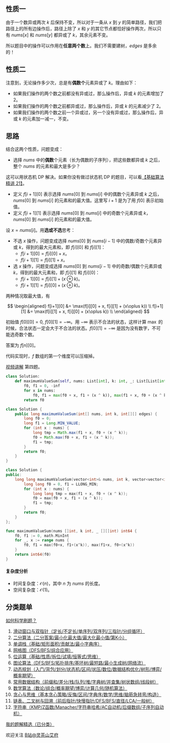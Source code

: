 ## 性质一

由于一个数异或两次 $k$ 后保持不变，所以对于一条从 $x$ 到 $y$ 的简单路径，我们把路径上的所有边操作后，路径上除了 $x$ 和 $y$ 的其它节点都恰好操作两次，所以只有 $\textit{nums}[x]$ 和 $\textit{nums}[y]$ 都异或了 $k$，其余元素不变。

所以题目中的操作可以作用在**任意两个数**上。我们不需要建树，$\textit{edges}$ 是多余的！

## 性质二

注意到，无论操作多少次，总是有**偶数个**元素异或了 $k$。理由如下：

- 如果我们操作的两个数之前都没有异或过，那么操作后，异或 $k$ 的元素增加了 $2$。
- 如果我们操作的两个数之前都异或过，那么操作后，异或 $k$ 的元素减少了 $2$。
- 如果我们操作的两个数之前一个异或过，另一个没有异或过，那么操作后，异或 $k$ 的元素加一减一，不变。

## 思路

结合这两个性质，问题变成：

- 选择 $\textit{nums}$ 中的**偶数**个元素（长为偶数的子序列），把这些数都异或 $k$ 之后，整个 $\textit{nums}$ 的元素和最大是多少？

这可以用状态机 DP 解决。如果你没有做过状态机 DP 的题目，可以看[【基础算法精讲 21】](https://www.bilibili.com/video/BV1ho4y1W7QK/)。

- 定义 $f[i+1][0]$ 表示选择 $\textit{nums}[0]$ 到 $\textit{nums}[i]$ 中的偶数个元素异或 $k$ 之后，$\textit{nums}[0]$ 到 $\textit{nums}[i]$ 的元素和的最大值。这里写 $i+1$ 是为了用 $f[0]$ 表示初始值。
- 定义 $f[i+1][1]$ 表示选择 $\textit{nums}[0]$ 到 $\textit{nums}[i]$ 中的奇数个元素异或 $k$，$\textit{nums}[0]$ 到 $\textit{nums}[i]$ 的元素和的最大值。

设 $x=\textit{nums}[i]$。用**选或不选**思考：

- 不选 $x$ 操作，问题变成选择 $\textit{nums}[0]$ 到 $\textit{nums}[i-1]$ 中的偶数/奇数个元素异或 $k$，得到的最大元素和，即 $f[i][0]$ 和 $f[i][1]$：
  - $f[i+1][0] = f[i][0] + x$。
  - $f[i+1][1] = f[i][1] + x$。
- 选 $x$ 操作，问题变成选择 $\textit{nums}[0]$ 到 $\textit{nums}[i-1]$ 中的奇数/偶数个元素异或 $k$，得到的最大元素和，即 $f[i][1]$ 和 $f[i][0]$：
  - $f[i+1][0] = f[i][1] + (x\oplus k)$。
  - $f[i+1][1] = f[i][0] + (x\oplus k)$。

两种情况取最大值，有

$$
\begin{aligned}
f[i+1][0] &= \max(f[i][0] + x, f[i][1] + (x\oplus k))  \\
f[i+1][1] &= \max(f[i][1] + x, f[i][0] + (x\oplus k))  \\
\end{aligned}
$$

初始值 $f[0][0] = 0,\ f[0][1] = -\infty$。用 $-\infty$ 表示不合法的状态，这样计算 $\max$ 的时候，合法状态一定会大于不合法的状态。$f[0][1] = -\infty$ 是因为没有数字，不可能选奇数个数。

答案为 $f[n][0]$。

代码实现时，$f$ 数组的第一个维度可以压缩掉。

[视频讲解](https://www.bilibili.com/video/BV1AU411F7Fp/) 第四题。

```py [sol-Python3]
class Solution:
    def maximumValueSum(self, nums: List[int], k: int, _: List[List[int]]) -> int:
        f0, f1 = 0, -inf
        for x in nums:
            f0, f1 = max(f0 + x, f1 + (x ^ k)), max(f1 + x, f0 + (x ^ k))
        return f0
```

```java [sol-Java]
class Solution {
    public long maximumValueSum(int[] nums, int k, int[][] edges) {
        long f0 = 0;
        long f1 = Long.MIN_VALUE;
        for (int x : nums) {
            long tmp = Math.max(f1 + x, f0 + (x ^ k));
            f0 = Math.max(f0 + x, f1 + (x ^ k));
            f1 = tmp;
        }
        return f0;
    }
}
```

```cpp [sol-C++]
class Solution {
public:
    long long maximumValueSum(vector<int>& nums, int k, vector<vector<int>>& edges) {
        long long f0 = 0, f1 = LLONG_MIN;
        for (int x : nums) {
            long long tmp = max(f1 + x, f0 + (x ^ k));
            f0 = max(f0 + x, f1 + (x ^ k));
            f1 = tmp;
        }
        return f0;
    }
};
```

```go [sol-Go]
func maximumValueSum(nums []int, k int, _ [][]int) int64 {
	f0, f1 := 0, math.MinInt
	for _, x := range nums {
		f0, f1 = max(f0+x, f1+(x^k)), max(f1+x, f0+(x^k))
	}
	return int64(f0)
}
```

#### 复杂度分析

- 时间复杂度：$\mathcal{O}(n)$，其中 $n$ 为 $\textit{nums}$ 的长度。
- 空间复杂度：$\mathcal{O}(1)$。

## 分类题单

[如何科学刷题？](https://leetcode.cn/circle/discuss/RvFUtj/)

1. [滑动窗口与双指针（定长/不定长/单序列/双序列/三指针/分组循环）](https://leetcode.cn/circle/discuss/0viNMK/)
2. [二分算法（二分答案/最小化最大值/最大化最小值/第K小）](https://leetcode.cn/circle/discuss/SqopEo/)
3. [单调栈（基础/矩形面积/贡献法/最小字典序）](https://leetcode.cn/circle/discuss/9oZFK9/)
4. [网格图（DFS/BFS/综合应用）](https://leetcode.cn/circle/discuss/YiXPXW/)
5. [位运算（基础/性质/拆位/试填/恒等式/思维）](https://leetcode.cn/circle/discuss/dHn9Vk/)
6. [图论算法（DFS/BFS/拓扑排序/基环树/最短路/最小生成树/网络流）](https://leetcode.cn/circle/discuss/01LUak/)
7. [动态规划（入门/背包/划分/状态机/区间/状压/数位/数据结构优化/树形/博弈/概率期望）](https://leetcode.cn/circle/discuss/tXLS3i/)
8. [常用数据结构（前缀和/差分/栈/队列/堆/字典树/并查集/树状数组/线段树）](https://leetcode.cn/circle/discuss/mOr1u6/)
9. [数学算法（数论/组合/概率期望/博弈/计算几何/随机算法）](https://leetcode.cn/circle/discuss/IYT3ss/)
10. [贪心与思维（基本贪心策略/反悔/区间/字典序/数学/思维/脑筋急转弯/构造）](https://leetcode.cn/circle/discuss/g6KTKL/)
11. [链表、二叉树与回溯（前后指针/快慢指针/DFS/BFS/直径/LCA/一般树）](https://leetcode.cn/circle/discuss/K0n2gO/)
12. [字符串（KMP/Z函数/Manacher/字符串哈希/AC自动机/后缀数组/子序列自动机）](https://leetcode.cn/circle/discuss/SJFwQI/)

[我的题解精选（已分类）](https://github.com/EndlessCheng/codeforces-go/blob/master/leetcode/SOLUTIONS.md)

欢迎关注 [B站@灵茶山艾府](https://space.bilibili.com/206214)
